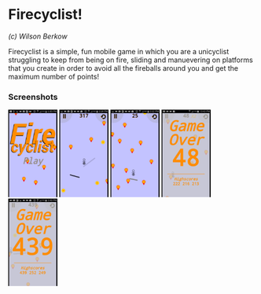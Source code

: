 # Firecyclist!
*(c) Wilson Berkow*

Firecyclist is a simple, fun mobile game in which you are a unicyclist struggling to keep from being on
fire, sliding and manuevering on platforms that you create in order to avoid all the
fireballs around you and get the maximum number of points!

### Screenshots
<img src="screenshots/home-0.png" alt="Home 0" width="100" />

<img src="screenshots/gameplay-0.png" alt="Gameplay 0" width="100" />

<img src="screenshots/gameplay-1.png" alt="Gameplay 1" width="100" />

<img src="screenshots/gameover-0.png" alt="Gameover 0" width="100" />

<img src="screenshots/gameover-1.png" alt="Gameover 1" width="100" />